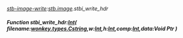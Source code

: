 _[stb-image-write](../../modules/stb-image-write/stb-image-write-module.md):[stb.image](stb:stb-image.md).stbi\_write\_hdr_
##### Function stbi\_write\_hdr:[Int](../../modules/wonkey/wonkey-types-int.md)( filename:[wonkey.types.Cstring](../../modules/wonkey/wonkey-types-cstring.md),w:[Int](../../modules/wonkey/wonkey-types-int.md),h:[Int](../../modules/wonkey/wonkey-types-int.md),comp:[Int](../../modules/wonkey/wonkey-types-int.md),data:Void Ptr )

